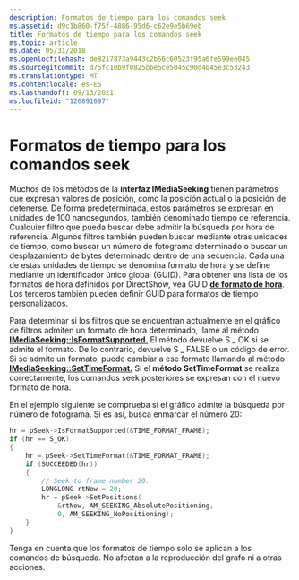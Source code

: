 ```yaml
---
description: Formatos de tiempo para los comandos seek
ms.assetid: d9c1b860-f75f-4886-95d6-c62e9e5b69eb
title: Formatos de tiempo para los comandos seek
ms.topic: article
ms.date: 05/31/2018
ms.openlocfilehash: de8217873a9443c2b56c60523f95a6fe599ee045
ms.sourcegitcommit: d75fc10b9f0825bbe5ce5045c90d4045e3c53243
ms.translationtype: MT
ms.contentlocale: es-ES
ms.lasthandoff: 09/13/2021
ms.locfileid: "126891697"
---
```

# <a name="time-formats-for-seek-commands"></a>Formatos de tiempo para los comandos seek

Muchos de los métodos de la **interfaz IMediaSeeking** tienen parámetros que expresan valores de posición, como la posición actual o la posición de detenerse. De forma predeterminada, estos parámetros se expresan en unidades de 100 nanosegundos, también denominado tiempo de referencia. Cualquier filtro que pueda buscar debe admitir la búsqueda por hora de referencia. Algunos filtros también pueden buscar mediante otras unidades de tiempo, como buscar un número de fotograma determinado o buscar un desplazamiento de bytes determinado dentro de una secuencia. Cada una de estas unidades de tiempo se denomina formato de hora y se define mediante un identificador único global (GUID). Para obtener una lista de los formatos de hora definidos por DirectShow, vea GUID [**de formato de hora**](time-format-guids.md). Los terceros también pueden definir GUID para formatos de tiempo personalizados.

Para determinar si los filtros que se encuentran actualmente en el gráfico de filtros admiten un formato de hora determinado, llame al método [**IMediaSeeking::IsFormatSupported.**](/windows/desktop/api/Strmif/nf-strmif-imediaseeking-isformatsupported) El método devuelve S \_ OK si se admite el formato. De lo contrario, devuelve S \_ FALSE o un código de error. Si se admite un formato, puede cambiar a ese formato llamando al método [**IMediaSeeking::SetTimeFormat.**](/windows/desktop/api/Strmif/nf-strmif-imediaseeking-settimeformat) Si el **método SetTimeFormat** se realiza correctamente, los comandos seek posteriores se expresan con el nuevo formato de hora.

En el ejemplo siguiente se comprueba si el gráfico admite la búsqueda por número de fotograma. Si es así, busca enmarcar el número 20:


```C++
hr = pSeek->IsFormatSupported(&TIME_FORMAT_FRAME);
if (hr == S_OK)
{
    hr = pSeek->SetTimeFormat(&TIME_FORMAT_FRAME);
    if (SUCCEEDED(hr))
    {
        // Seek to frame number 20.
        LONGLONG rtNow = 20;
        hr = pSeek->SetPositions(
            &rtNow, AM_SEEKING_AbsolutePositioning, 
            0, AM_SEEKING_NoPositioning);
    }
}
```



Tenga en cuenta que los formatos de tiempo solo se aplican a los comandos de búsqueda. No afectan a la reproducción del grafo ni a otras acciones.

 

 



